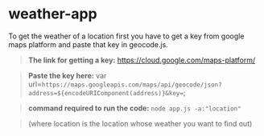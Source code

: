 # weather-app
To get the weather of a location first you have to get a key from google maps platform and paste that key in geocode.js.

>**The link for getting  a key:** https://cloud.google.com/maps-platform/

>**Paste the key here:**
  var url=`https://maps.googleapis.com/maps/api/geocode/json?address=${encodeURIComponent(address)}&key=`;
  
  >**command required to run the code:** `node app.js -a:"location"`
  
  >(where location is the location whose weather you want to find out)
